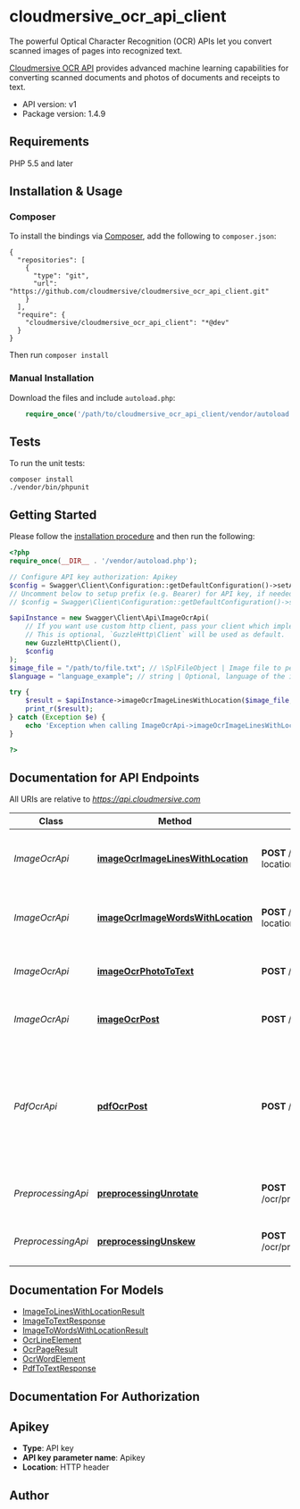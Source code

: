 # cloudmersive_ocr_api_client
The powerful Optical Character Recognition (OCR) APIs let you convert scanned images of pages into recognized text.

[Cloudmersive OCR API](https://www.cloudmersive.com/ocr-api) provides advanced machine learning capabilities for converting scanned documents and photos of documents and receipts to text.

- API version: v1
- Package version: 1.4.9


## Requirements

PHP 5.5 and later

## Installation & Usage
### Composer

To install the bindings via [Composer](http://getcomposer.org/), add the following to `composer.json`:

```
{
  "repositories": [
    {
      "type": "git",
      "url": "https://github.com/cloudmersive/cloudmersive_ocr_api_client.git"
    }
  ],
  "require": {
    "cloudmersive/cloudmersive_ocr_api_client": "*@dev"
  }
}
```

Then run `composer install`

### Manual Installation

Download the files and include `autoload.php`:

```php
    require_once('/path/to/cloudmersive_ocr_api_client/vendor/autoload.php');
```

## Tests

To run the unit tests:

```
composer install
./vendor/bin/phpunit
```

## Getting Started

Please follow the [installation procedure](#installation--usage) and then run the following:

```php
<?php
require_once(__DIR__ . '/vendor/autoload.php');

// Configure API key authorization: Apikey
$config = Swagger\Client\Configuration::getDefaultConfiguration()->setApiKey('Apikey', 'YOUR_API_KEY');
// Uncomment below to setup prefix (e.g. Bearer) for API key, if needed
// $config = Swagger\Client\Configuration::getDefaultConfiguration()->setApiKeyPrefix('Apikey', 'Bearer');

$apiInstance = new Swagger\Client\Api\ImageOcrApi(
    // If you want use custom http client, pass your client which implements `GuzzleHttp\ClientInterface`.
    // This is optional, `GuzzleHttp\Client` will be used as default.
    new GuzzleHttp\Client(),
    $config
);
$image_file = "/path/to/file.txt"; // \SplFileObject | Image file to perform OCR on.  Common file formats such as PNG, JPEG are supported.
$language = "language_example"; // string | Optional, language of the input document, default is English (ENG).  Possible values are ENG (English), ARA (Arabic), ZHO (Chinese - Simplified), ZHO-HANT (Chinese - Traditional), ASM (Assamese), AFR (Afrikaans), AMH (Amharic), AZE (Azerbaijani), AZE-CYRL (Azerbaijani - Cyrillic), BEL (Belarusian), BEN (Bengali), BOD (Tibetan), BOS (Bosnian), BUL (Bulgarian), CAT (Catalan; Valencian), CEB (Cebuano), CES (Czech), CHR (Cherokee), CYM (Welsh), DAN (Danish), DEU (German), DZO (Dzongkha), ELL (Greek), ENM (Archaic/Middle English), EPO (Esperanto), EST (Estonian), EUS (Basque), FAS (Persian), FIN (Finnish), FRA (French), FRK (Frankish), FRM (Middle-French), GLE (Irish), GLG (Galician), GRC (Ancient Greek), HAT (Hatian), HEB (Hebrew), HIN (Hindi), HRV (Croatian), HUN (Hungarian), IKU (Inuktitut), IND (Indonesian), ISL (Icelandic), ITA (Italian), ITA-OLD (Old - Italian), JAV (Javanese), JPN (Japanese), KAN (Kannada), KAT (Georgian), KAT-OLD (Old-Georgian), KAZ (Kazakh), KHM (Central Khmer), KIR (Kirghiz), KOR (Korean), KUR (Kurdish), LAO (Lao), LAT (Latin), LAV (Latvian), LIT (Lithuanian), MAL (Malayalam), MAR (Marathi), MKD (Macedonian), MLT (Maltese), MSA (Malay), MYA (Burmese), NEP (Nepali), NLD (Dutch), NOR (Norwegian), ORI (Oriya), PAN (Panjabi), POL (Polish), POR (Portuguese), PUS (Pushto), RON (Romanian), RUS (Russian), SAN (Sanskrit), SIN (Sinhala), SLK (Slovak), SLV (Slovenian), SPA (Spanish), SPA-OLD (Old Spanish), SQI (Albanian), SRP (Serbian), SRP-LAT (Latin Serbian), SWA (Swahili), SWE (Swedish), SYR (Syriac), TAM (Tamil), TEL (Telugu), TGK (Tajik), TGL (Tagalog), THA (Thai), TIR (Tigrinya), TUR (Turkish), UIG (Uighur), UKR (Ukrainian), URD (Urdu), UZB (Uzbek), UZB-CYR (Cyrillic Uzbek), VIE (Vietnamese), YID (Yiddish)

try {
    $result = $apiInstance->imageOcrImageLinesWithLocation($image_file, $language);
    print_r($result);
} catch (Exception $e) {
    echo 'Exception when calling ImageOcrApi->imageOcrImageLinesWithLocation: ', $e->getMessage(), PHP_EOL;
}

?>
```

## Documentation for API Endpoints

All URIs are relative to *https://api.cloudmersive.com*

Class | Method | HTTP request | Description
------------ | ------------- | ------------- | -------------
*ImageOcrApi* | [**imageOcrImageLinesWithLocation**](docs/Api/ImageOcrApi.md#imageocrimagelineswithlocation) | **POST** /ocr/image/to/lines-with-location | Convert a scanned image into words with location
*ImageOcrApi* | [**imageOcrImageWordsWithLocation**](docs/Api/ImageOcrApi.md#imageocrimagewordswithlocation) | **POST** /ocr/image/to/words-with-location | Convert a scanned image into words with location
*ImageOcrApi* | [**imageOcrPhotoToText**](docs/Api/ImageOcrApi.md#imageocrphotototext) | **POST** /ocr/photo/toText | Convert a photo of a document into text
*ImageOcrApi* | [**imageOcrPost**](docs/Api/ImageOcrApi.md#imageocrpost) | **POST** /ocr/image/toText | Convert a scanned image into text
*PdfOcrApi* | [**pdfOcrPost**](docs/Api/PdfOcrApi.md#pdfocrpost) | **POST** /ocr/pdf/toText | Converts an uploaded image in common formats such as JPEG, PNG into text via Optical Character Recognition.
*PreprocessingApi* | [**preprocessingUnrotate**](docs/Api/PreprocessingApi.md#preprocessingunrotate) | **POST** /ocr/preprocessing/image/unrotate | Detect and unrotate a document image
*PreprocessingApi* | [**preprocessingUnskew**](docs/Api/PreprocessingApi.md#preprocessingunskew) | **POST** /ocr/preprocessing/image/unskew | Detect and unskew a photo of a document


## Documentation For Models

 - [ImageToLinesWithLocationResult](docs/Model/ImageToLinesWithLocationResult.md)
 - [ImageToTextResponse](docs/Model/ImageToTextResponse.md)
 - [ImageToWordsWithLocationResult](docs/Model/ImageToWordsWithLocationResult.md)
 - [OcrLineElement](docs/Model/OcrLineElement.md)
 - [OcrPageResult](docs/Model/OcrPageResult.md)
 - [OcrWordElement](docs/Model/OcrWordElement.md)
 - [PdfToTextResponse](docs/Model/PdfToTextResponse.md)


## Documentation For Authorization


## Apikey

- **Type**: API key
- **API key parameter name**: Apikey
- **Location**: HTTP header


## Author





